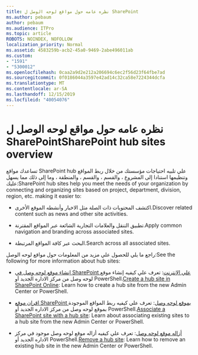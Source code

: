 ```yaml
---
title: نظره عامه حول مواقع لوحه الوصل ل SharePoint
ms.author: pebaum
author: pebaum
ms.audience: ITPro
ms.topic: article
ROBOTS: NOINDEX, NOFOLLOW
localization_priority: Normal
ms.assetid: 4583259b-acb2-45a0-9469-2abe496011ab
ms.custom:
- "1591"
- "5300012"
ms.openlocfilehash: 0caa2a9d2e212a206694c6ec2f56d23f64fbe7ad
ms.sourcegitcommit: 0f0186044a3597e42ad14c32ca58e7224344dcfa
ms.translationtype: MT
ms.contentlocale: ar-SA
ms.lasthandoff: 12/15/2019
ms.locfileid: "40054076"
---
```

# <a name="sharepoint-hub-sites-overview"></a><span data-ttu-id="f6ef2-102">نظره عامه حول مواقع لوحه الوصل ل SharePoint</span><span class="sxs-lookup"><span data-stu-id="f6ef2-102">SharePoint hub sites overview</span></span>

<span data-ttu-id="f6ef2-103">تساعدك مواقع SharePoint hub علي تلبيه احتياجات مؤسستك من خلال ربط المواقع وتنظيمها استنادا إلى المشروع ، والقسم ، والقسم ، والمنطقة ، وما إلى ذلك مما يسهل عليك:</span><span class="sxs-lookup"><span data-stu-id="f6ef2-103">SharePoint hub sites help you meet the needs of your organization by connecting and organizing sites based on project, department, division, region, etc. making it easier to:</span></span>

- <span data-ttu-id="f6ef2-104">اكتشف المحتويات ذات الصلة مثل الاخبار وأنشطه الموقع الأخرى.</span><span class="sxs-lookup"><span data-stu-id="f6ef2-104">Discover related content such as news and other site activities.</span></span>

- <span data-ttu-id="f6ef2-105">تطبيق التنقل والعلامات التجارية الشائعة عبر المواقع المقترنة.</span><span class="sxs-lookup"><span data-stu-id="f6ef2-105">Apply common navigation and branding across associated sites.</span></span> 

- <span data-ttu-id="f6ef2-106">البحث عبر كافة المواقع المرتبطة.</span><span class="sxs-lookup"><span data-stu-id="f6ef2-106">Search across all associated sites.</span></span>

<span data-ttu-id="f6ef2-107">راجع ما يلي للحصول علي مزيد من المعلومات حول مواقع لوحه الوصل:</span><span class="sxs-lookup"><span data-stu-id="f6ef2-107">See the following for more information about hub sites:</span></span>
- <span data-ttu-id="f6ef2-108">[إنشاء موقع لوحه وصل في SharePoint علي الإنترنت](https://docs.microsoft.com/sharepoint/create-hub-site): تعرف علي كيفيه إنشاء موقع لوحه وصل من مركز الاداره الجديد أو PowerShell.</span><span class="sxs-lookup"><span data-stu-id="f6ef2-108">[Create a hub site in SharePoint Online](https://docs.microsoft.com/sharepoint/create-hub-site): Learn how to create a hub site from the new Admin Center or PowerShell.</span></span>

- <span data-ttu-id="f6ef2-109">[اقران موقع SharePoint بموقع لوحه وصل](https://support.office.com/article/associate-a-sharepoint-site-with-a-hub-site-ae0009fd-af04-4d3d-917d-88edb43efc05): تعرف علي كيفيه ربط المواقع الموجودة بموقع لوحه وصل من مركز الاداره الجديد أو PowerShell.</span><span class="sxs-lookup"><span data-stu-id="f6ef2-109">[Associate a SharePoint site with a hub site](https://support.office.com/article/associate-a-sharepoint-site-with-a-hub-site-ae0009fd-af04-4d3d-917d-88edb43efc05): Learn about associating existing sites to a hub site from the new Admin Center or PowerShell.</span></span>

- <span data-ttu-id="f6ef2-110">[أزاله موقع لوحه وصل](https://docs.microsoft.com/sharepoint/remove-hub-site): تعرف علي كيفيه أزاله موقع لوحه وصل موجود في مركز الاداره الجديد أو PowerShell.</span><span class="sxs-lookup"><span data-stu-id="f6ef2-110">[Remove a hub site](https://docs.microsoft.com/sharepoint/remove-hub-site): Learn how to remove an existing hub site in the new Admin Center or PowerShell.</span></span>

